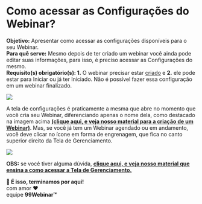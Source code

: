 # Como acessar as Configurações do Webinar?

**Objetivo:** Apresentar como acessar as configurações disponíveis para o seu Webinar.\
**Para quê serve:** Mesmo depois de ter criado um webinar você ainda pode editar suas informações, para isso, é preciso acessar as Configurações do mesmo.\
**Requisito(s) obrigatório(s): 1.** O webinar precisar estar [criado](https://suporte.love/criacao-webinar/) e **2.** ele pode estar para Iniciar ou já ter Iniciado. Não é possível fazer essa configuração em um webinar finalizado.

[![](https://legado.leadlovers.site/wp-content/uploads/2020/09/99-webinar-configs-live-scheduled-2.png)](https://legado.leadlovers.site/wp-content/uploads/2020/09/99-webinar-configs-live-scheduled-2.png)

A tela de configurações é praticamente a mesma que abre no momento que você cria seu Webinar, diferenciando apenas o nome dela, como destacado na imagem acima [**(clique aqui, e veja nosso material para a criação de um Webinar)**](https://suporte.love/criacao-webinar/). Mas, se você já tem um Webinar agendado ou em andamento, você deve clicar no ícone em forma de engrenagem, que fica no canto superior direito da Tela de Gerenciamento.

[![](https://legado.leadlovers.site/wp-content/uploads/2020/09/99-webinar-configs-live-scheduled-icon.png)](https://legado.leadlovers.site/wp-content/uploads/2020/09/99-webinar-configs-live-scheduled-icon.png)

**OBS:** se você tiver alguma dúvida, [**clique aqui, e veja nosso material que ensina a como acessar a Tela de Gerenciamento.**](https://suporte.love/gerenciamento-do-webinar/)

**🏁 É isso, terminamos por aqui!**\
com amor ❤\
equipe **99Webinar™**
